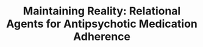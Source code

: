 ---
name: "Maintaining Reality Relational Agents For Antipsychotic"
title: "Maintaining Reality: Relational Agents for Antipsychotic Medication Adherence"
project: null
event: "Interacting with Computers special issue on Mental Health 22(4) 276-288"
authors:
year: 2010
resources:
- name: "IwC2010 antipsychotic"
  src: "IwC2010.antipsychotic.pdf"
external_url: null
draft: false 
headless: true
---